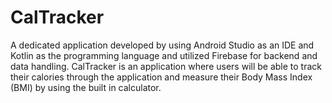 # CalTracker
A dedicated application developed by using Android Studio as an IDE and Kotlin as the programming language and utilized Firebase for backend and data handling. CalTracker is an application where users will be able to track their calories through the application and measure their Body Mass Index (BMI) by using the built in calculator.
